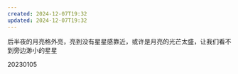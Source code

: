 ```yaml
---
created: 2024-12-07T19:32
updated: 2024-12-07T19:32
---
```

后半夜的月亮格外亮，亮到没有星星感靠近，或许是月亮的光芒太盛，让我们看不到旁边渺小的星星

20230105